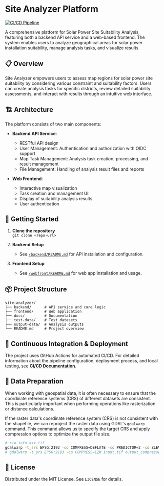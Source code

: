 # Site Analyzer Platform
[![CI/CD Pipeline](https://github.com/landyking/site-analyzer/actions/workflows/site-analyzer-pipeline.yml/badge.svg?branch=main)](https://github.com/landyking/site-analyzer/actions/workflows/site-analyzer-pipeline.yml)

A comprehensive platform for Solar Power Site Suitability Analysis, featuring both a backend API service and a web-based frontend. The system enables users to analyze geographical areas for solar power installation suitability, manage analysis tasks, and visualize results.

## 📋 Overview

Site Analyzer empowers users to assess map regions for solar power site suitability by considering various constraint and suitability factors. Users can create analysis tasks for specific districts, review detailed suitability assessments, and interact with results through an intuitive web interface.

## 🏗️ Architecture

The platform consists of two main components:

- **Backend API Service**:  
    - RESTful API design  
    - User Management: Authentication and authorization with OIDC support  
    - Map Task Management: Analysis task creation, processing, and result management  
    - File Management: Handling of analysis result files and reports  

- **Web Frontend**:  
    - Interactive map visualization  
    - Task creation and management UI  
    - Display of suitability analysis results  
    - User authentication

## 🚀 Getting Started

1. **Clone the repository**  
     `git clone <repo-url>`

2. **Backend Setup**  
     - See [`/backend/README.md`](/backend/README.md) for API installation and configuration.

3. **Frontend Setup**  
     - See [`/webfront/README.md`](/webfront/README.md) for web app installation and usage.

## 📦 Project Structure

```
site-analyzer/
├── backend/      # API service and core logic
├── frontend/     # Web application
├── docs/         # Documentation
├── test-data/    # Test datasets
├── output-data/  # Analysis outputs
└── README.md     # Project overview
```

## 🔄 Continuous Integration & Deployment

The project uses GitHub Actions for automated CI/CD. For detailed information about the pipeline configuration, deployment process, and local testing, see [**CI/CD Documentation**](docs/CICD.md).

## 🧰 Data Preparation

When working with geospatial data, it is often necessary to ensure that the coordinate reference systems (CRS) of different datasets are consistent. This is particularly important when performing operations like rasterization or distance calculations.

If the raster data's coordinate reference system (CRS) is not consistent with the shapefile, we can reproject the raster data using GDAL's `gdalwarp` command. This command allows us to specify the target CRS and apply compression options to optimize the output file size.

```bash
# rio info xxx.tif
gdalwarp -t_srs EPSG:2193 -co COMPRESS=DEFLATE -co PREDICTOR=2 -co ZLEVEL=9 -tr 25 25 input.tif output_compressed.tif
# gdalwarp -t_srs EPSG:2193 -co COMPRESS=LZW input.tif output_compressed.tif
```

## 📄 License

Distributed under the MIT License. See `LICENSE` for details.
